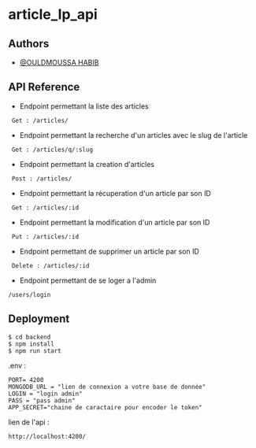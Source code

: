 # article_lp_api

## Authors

- [@OULDMOUSSA HABIB](https://ouldmoussahabib.com)

## API Reference

- Endpoint permettant la liste des articles

```
 Get : /articles/
```

- Endpoint permettant la recherche d'un articles avec le slug de l'article

```
 Get : /articles/q/:slug
```

- Endpoint permettant la creation d'articles

```
 Post : /articles/
```

- Endpoint permettant la récuperation d'un article par son ID

```
 Get : /articles/:id
```

- Endpoint permettant la modification d'un article par son ID

```
 Put : /articles/:id
```

- Endpoint permettant de supprimer un article par son ID

```
 Delete : /articles/:id
```

- Endpoint permettant de se loger a l'admin

```
/users/login
```

## Deployment

```
$ cd backend
$ npm install
$ npm run start
```

.env :

```
PORT= 4200
MONGODB_URL = "lien de connexion a votre base de donnée"
LOGIN = "login admin"
PASS = "pass admin"
APP_SECRET="chaine de caractaire pour encoder le token"
```

lien de l'api :

```
http://localhost:4200/
```
